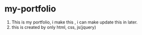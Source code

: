 # my-portfolio
1. This is my portfolio, i make this , i can make update this  in later.
2. this is created by only html, css, js(jquery)
